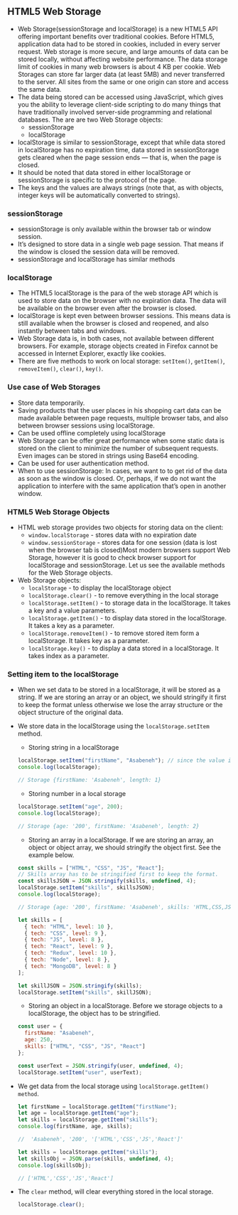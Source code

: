 ## HTML5 Web Storage

- Web Storage(sessionStorage and localStorage) is a new HTML5 API offering important benefits over traditional cookies. Before HTML5, application data had to be stored in cookies, included in every server request. Web storage is more secure, and large amounts of data can be stored locally, without affecting website performance. The data storage limit of cookies in many web browsers is about 4 KB per cookie. Web Storages can store far larger data (at least 5MB) and never transferred to the server. All sites from the same or one origin can store and access the same data.
- The data being stored can be accessed using JavaScript, which gives you the ability to leverage client-side scripting to do many things that have traditionally involved server-side programming and relational databases. The are are two Web Storage objects:
  - sessionStorage
  - localStorage
- localStorage is similar to sessionStorage, except that while data stored in localStorage has no expiration time, data stored in sessionStorage gets cleared when the page session ends — that is, when the page is closed.
- It should be noted that data stored in either localStorage or sessionStorage is specific to the protocol of the page.
- The keys and the values are always strings (note that, as with objects, integer keys will be automatically converted to strings).

### sessionStorage

- sessionStorage is only available within the browser tab or window session.
- It’s designed to store data in a single web page session. That means if the window is closed the session data will be removed.
- sessionStorage and localStorage has similar methods

### localStorage

- The HTML5 localStorage is the para of the web storage API which is used to store data on the browser with no expiration data. The data will be available on the browser even after the browser is closed.
- localStorage is kept even between browser sessions. This means data is still available when the browser is closed and reopened, and also instantly between tabs and windows.
- Web Storage data is, in both cases, not available between different browsers. For example, storage objects created in Firefox cannot be accessed in Internet Explorer, exactly like cookies.
- There are five methods to work on local storage: `setItem()`, `getItem()`, `removeItem()`, `clear()`, `key()`.

### Use case of Web Storages

- Store data temporarily.
- Saving products that the user places in his shopping cart
  data can be made available between page requests, multiple browser tabs, and also between browser sessions using localStorage.
- Can be used offline completely using localStorage
- Web Storage can be offer great performance when some static data is stored on the client to minimize the number of subsequent requests. Even images can be stored in strings using Base64 encoding.
- Can be used for user authentication method.
- When to use sessionStorage: In cases, we want to to get rid of the data as soon as the window is closed. Or, perhaps, if we do not want the application to interfere with the same application that’s open in another window.

### HTML5 Web Storage Objects

- HTML web storage provides two objects for storing data on the client:
  - `window.localStorage` - stores data with no expiration date
  - `window.sessionStorage` - stores data for one session (data is lost when the browser tab is closed)Most modern browsers support Web Storage, however it is good to check browser support for localStorage and sessionStorage. Let us see the available methods for the Web Storage objects.
- Web Storage objects:
  - `localStorage` - to display the localStorage object
  - `localStorage.clear()` - to remove everything in the local storage
  - `localStorage.setItem()` - to storage data in the localStorage. It takes a key and a value parameters.
  - `localStorage.getItem()` - to display data stored in the localStorage. It takes a key as a parameter.
  - `localStorage.removeItem()` - to remove stored item form a localStorage. It takes key as a parameter.
  - `localStorage.key()` - to display a data stored in a localStorage. It takes index as a parameter.

### Setting item to the localStorage

- When we set data to be stored in a localStorage, it will be stored as a string. If we are storing an array or an object, we should stringify it first to keep the format unless otherwise we lose the array structure or the object structure of the original data.
- We store data in the localStorage using the `localStorage.setItem` method.

  - Storing string in a localStorage

  ```js
  localStorage.setItem("firstName", "Asabeneh"); // since the value is string we do not stringify it
  console.log(localStorage);

  // Storage {firstName: 'Asabeneh', length: 1}
  ```

  - Storing number in a local storage

  ```js
  localStorage.setItem("age", 200);
  console.log(localStorage);

  // Storage {age: '200', firstName: 'Asabeneh', length: 2}
  ```

  - Storing an array in a localStorage. If we are storing an array, an object or object array, we should stringify the object first. See the example below.

  ```js
  const skills = ["HTML", "CSS", "JS", "React"];
  // Skills array has to be stringified first to keep the format.
  const skillsJSON = JSON.stringify(skills, undefined, 4);
  localStorage.setItem("skills", skillsJSON);
  console.log(localStorage);

  // Storage {age: '200', firstName: 'Asabeneh', skills: 'HTML,CSS,JS,React', length: 3}

  let skills = [
    { tech: "HTML", level: 10 },
    { tech: "CSS", level: 9 },
    { tech: "JS", level: 8 },
    { tech: "React", level: 9 },
    { tech: "Redux", level: 10 },
    { tech: "Node", level: 8 },
    { tech: "MongoDB", level: 8 }
  ];

  let skillJSON = JSON.stringify(skills);
  localStorage.setItem("skills", skillJSON);
  ```

  - Storing an object in a localStorage. Before we storage objects to a localStorage, the object has to be stringified.

  ```js
  const user = {
    firstName: "Asabeneh",
    age: 250,
    skills: ["HTML", "CSS", "JS", "React"]
  };

  const userText = JSON.stringify(user, undefined, 4);
  localStorage.setItem("user", userText);
  ```

- We get data from the local storage using `localStorage.getItem() method`.

  ```js
  let firstName = localStorage.getItem("firstName");
  let age = localStorage.getItem("age");
  let skills = localStorage.getItem("skills");
  console.log(firstName, age, skills);

  //  'Asabeneh', '200', '['HTML','CSS','JS','React']'

  let skills = localStorage.getItem("skills");
  let skillsObj = JSON.parse(skills, undefined, 4);
  console.log(skillsObj);

  // ['HTML','CSS','JS','React']
  ```

- The `clear` method, will clear everything stored in the local storage.

  ```js
  localStorage.clear();
  ```
